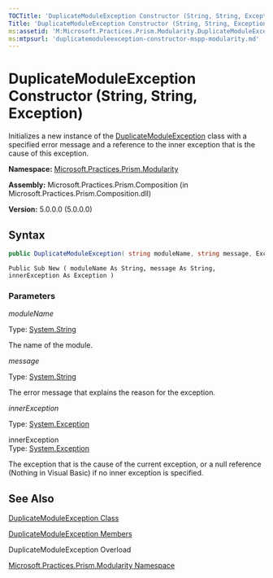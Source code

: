 ```yaml
---
TOCTitle: 'DuplicateModuleException Constructor (String, String, Exception)'
Title: 'DuplicateModuleException Constructor (String, String, Exception) (Microsoft.Practices.Prism.Modularity)'
ms:assetid: 'M:Microsoft.Practices.Prism.Modularity.DuplicateModuleException.\#ctor(System.String,System.String,System.Exception)'
ms:mtpsurl: 'duplicatemoduleexception-constructor-mspp-modularity.md'
---
```



# DuplicateModuleException Constructor (String, String, Exception)

Initializes a new instance of the [DuplicateModuleException](/patterns-practices/reference/duplicatemoduleexception-class-mspp-modularity) class with a specified error message and a reference to the inner exception that is the cause of this exception.

**Namespace:** [Microsoft.Practices.Prism.Modularity](/patterns-practices/reference/mspp-modularity-namespace)

**Assembly:** Microsoft.Practices.Prism.Composition (in Microsoft.Practices.Prism.Composition.dll)

**Version:** 5.0.0.0 (5.0.0.0)

## Syntax

```C#
public DuplicateModuleException( string moduleName, string message, Exception innerException )
```

```VB
Public Sub New ( moduleName As String, message As String, innerException As Exception )
```

### Parameters

*moduleName*

Type: [System.String](http://msdn.microsoft.com/en-us/library/s1wwdcbf)

The name of the module.

*message*

Type: [System.String](http://msdn.microsoft.com/en-us/library/s1wwdcbf)

The error message that explains the reason for the exception.

*innerException*

Type: [System.Exception](http://msdn.microsoft.com/en-us/library/c18k6c59)

innerException  
Type: [System.Exception](/patterns-practices/reference/ieventsubscription-interface-mspp-pubsubevents)

The exception that is the cause of the current exception, or a null reference (Nothing in Visual Basic) if no inner exception is specified.

## See Also

[DuplicateModuleException Class](/patterns-practices/reference/duplicatemoduleexception-class-mspp-modularity)

[DuplicateModuleException Members](/patterns-practices/reference/duplicatemoduleexception-members-mspp-modularity)

DuplicateModuleException Overload

[Microsoft.Practices.Prism.Modularity Namespace](/patterns-practices/reference/mspp-modularity-namespace)